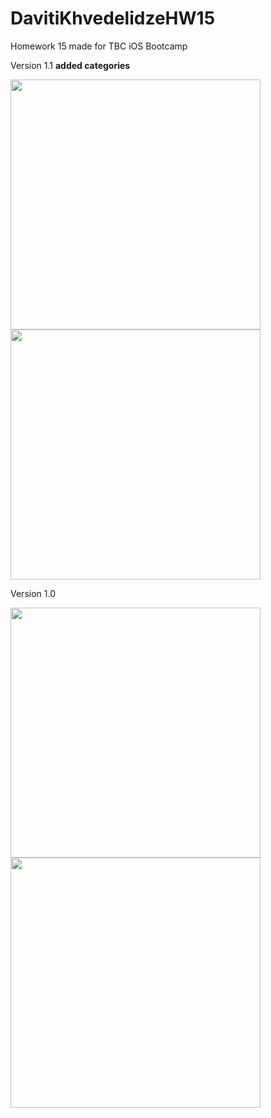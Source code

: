 # DavitiKhvedelidzeHW15

Homework 15 made for TBC iOS Bootcamp

Version 1.1 **added categories**

<p float="left">

  <img src="https://user-images.githubusercontent.com/75265099/179227770-7f513a51-193c-4bc5-a25e-610d19c1112a.png" width="400" />
  <img src="https://user-images.githubusercontent.com/75265099/179228021-fbe98f02-3b39-402c-b726-ea8446691708.png" width="400" />
</p>

Version 1.0
<p float="left">


  <img src="https://user-images.githubusercontent.com/75265099/178530654-a20bd1c1-4e03-453e-82a1-a7b8c714c911.png" width="400" />
  <img src="https://user-images.githubusercontent.com/75265099/178530931-e5d02581-ff94-4bc5-b912-ff0f7e16ee95.png" width="400" />
</p>
